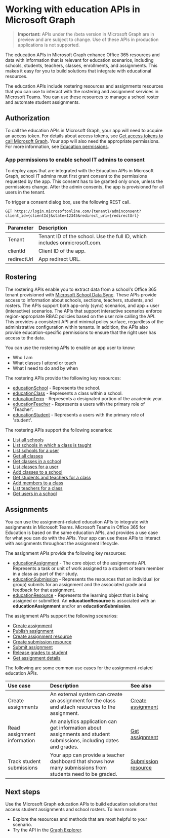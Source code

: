 # Working with education APIs in Microsoft Graph

> **Important:** APIs under the /beta version in Microsoft Graph are in preview and are subject to change. Use of these APIs in production applications is not supported.

The education APIs in Microsoft Graph enhance Office 365 resources and data with information that is relevant for education scenarios, including schools, students, teachers, classes, enrollments, and assignments. This makes it easy for you to build solutions that integrate with educational resources.

The education APIs include rostering resources and assignments resources that you can use to interact with the rostering and assignment services in Microsoft Teams. You can use these resources to manage a school roster and automate student assignments.

## Authorization

To call the education APIs in Microsoft Graph, your app will need to acquire an access token. For details about access tokens, see [Get access tokens to call Microsoft Graph](https://developer.microsoft.com/en-us/graph/docs/concepts/auth_overview). Your app will also need the appropriate permissions. For more information, see [Education permissions](../../../concepts/permissions_reference.md#education-graph-permissions). 

### App permissions to enable school IT admins to consent 

To deploy apps that are integrated with the Education APIs in Microsoft Graph, school IT admins must first grant consent to the permissions requested by the app. This consent has to be granted only once, unless the permissions change. After the admin consents, the app is provisioned for all users in the tenant.

To trigger a consent dialog box, use the following REST call.

```
GET https://login.microsoftonline.com/{tenant}/adminconsent?
client_id={clientId}&state=12345&redirect_uri={redirectUrl}
```

|Parameter|Description|
|:--------|:----------|
|Tenant|Tenant ID of the school. Use the full ID, which includes onmicrosoft.com.|
|clientId|Client ID of the app.|
|redirectUrl|App redirect URL.|


## Rostering

The rostering APIs enable you to extract data from a school's Office 365 tenant provisioned with [Microsoft School Data Sync](https://sds.microsoft.com/). These APIs provide access to information about schools, sections, teachers, students, and rosters. The APIs support both app-only (sync) scenarios, and app + user (interactive) scenarios. The APIs that support interactive scenarios enforce region-appropriate RBAC policies based on the user role calling the API. This provides a consistent API and minimal policy surface, regardless of the administrative configuration within tenants. In addition, the APIs also provide education-specific permissions to ensure that the right user has access to the data.

You can use the rostering APIs to enable an app user to know:

- Who I am
- What classes I attend or teach
- What I need to do and by when

The rostering APIs provide the following key resources:

- [educationSchool](educationschool.md) - Represents the school.
- [educationClass](educationclass.md) - Represents a class within a school.
- [educationTerm](educationterm.md) - Represents a designated portion of the academic year.
- [educationTeacher](educationteacher.md) - Represents a users with the primary role of 'Teacher'.
- [educationStudent](educationstudent.md) - Represents a users with the primary role of 'student'.

The rostering APIs support the following scenarios:

- [List all schools](../api/educationroot_list_schools.md) 
- [List schools in which a class is taught](../api/educationclass_list_schools.md)
- [List schools for a user](../api/educationuser_list_schools.md)
- [Get all classes](../api/educationroot_list_classes.md )
- [Get classes in a school](../api/educationschool_list_classes.md)
- [List classes for a user](../api/educationuser_list_classes.md)
- [Add classes to a school](../api/educationschool_post_classes.md)
- [Get students and teachers for a class](../api/educationclass_list_members.md)
- [Add members to a class](../api/educationclass_post_members.md) 
- [List teachers for a class](../api/educationclass_list_teachers.md)
- [Get users in a school](../api/educationschool_list_users.md)

<!-- Should you list delete scenarios here as well? -->

## Assignments 

You can use the assignment-related education APIs to integrate with assignments in Microsoft Teams. Microsoft Teams in Office 365 for Education is based on the same education APIs, and provides a use case for what you can do with the APIs. Your app can use these APIs to interact with assignments throughout the assignment lifecycle. 

The assignment APIs provide the following key resources:

- [educationAssignment](educationassignment.md) - The core object of the assignments API. Represents a task or unit of work assigned to a student or team member in a class as part of their study.
- [educationSubmission](educationsubmission.md) - Represents the resources that an individual (or group) submits for an assignment and the associated grade and feedback for that assignment.
- [educationResource](educationresource.md) - Represents the learning object that is being assigned or submitted. An **educationResource** is associated with an **educationAssignment** and/or an **educationSubmission**.

The assignment APIs support the following scenarios:

- [Create assignment](../api/educationclass_post_assignments.md)
- [Publish assignment](../api/educationassignment_publish.md)
- [Create assignment resource](../api/educationassignment_post_resources.md)
- [Create submission resource](../api/educationsubmission_post_resources.md)
- [Submit assignment](../api/educationsubmission_submit.md)   
- [Release grades to student](../api/educationsubmission_release.md) 
- [Get assignment details](../api/educationuser_list_assignments.md)

The following are some common use cases for the assignment-related education APIs.

|Use case|Description|See also|
|:-------|:----------|:-------|
|Create assignments|An external system can create an assignment for the class and attach resources to the assignment.|[Create assignment](../api/educationassignment_post_resources.md)|
|Read assignment information|An analytics application can get information about assignments and student submissions, including dates and grades.|[Get assignment](../api/educationassignment_get.md)|
|Track student submissions|Your app can provide a teacher dashboard that shows how many submissions from students need to be graded.|[Submission resource](educationsubmission.md)|


## Next steps
Use the Microsoft Graph education APIs to build education solutions that access student assignments and school rosters. To learn more:

- Explore the resources and methods that are most helpful to your scenario.
- Try the API in the [Graph Explorer](https://developer.microsoft.com/en-us/graph/graph-explorer).

